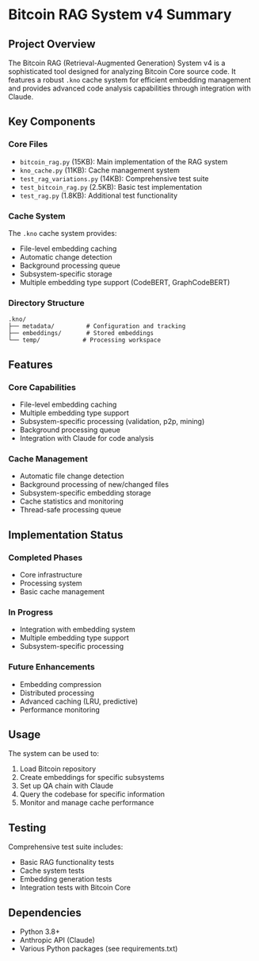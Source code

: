 # Bitcoin RAG System v4 Summary

## Project Overview
The Bitcoin RAG (Retrieval-Augmented Generation) System v4 is a sophisticated tool designed for analyzing Bitcoin Core source code. It features a robust `.kno` cache system for efficient embedding management and provides advanced code analysis capabilities through integration with Claude.

## Key Components

### Core Files
- `bitcoin_rag.py` (15KB): Main implementation of the RAG system
- `kno_cache.py` (11KB): Cache management system
- `test_rag_variations.py` (14KB): Comprehensive test suite
- `test_bitcoin_rag.py` (2.5KB): Basic test implementation
- `test_rag.py` (1.8KB): Additional test functionality

### Cache System
The `.kno` cache system provides:
- File-level embedding caching
- Automatic change detection
- Background processing queue
- Subsystem-specific storage
- Multiple embedding type support (CodeBERT, GraphCodeBERT)

### Directory Structure
```
.kno/
├── metadata/         # Configuration and tracking
├── embeddings/       # Stored embeddings
└── temp/            # Processing workspace
```

## Features

### Core Capabilities
- File-level embedding caching
- Multiple embedding type support
- Subsystem-specific processing (validation, p2p, mining)
- Background processing queue
- Integration with Claude for code analysis

### Cache Management
- Automatic file change detection
- Background processing of new/changed files
- Subsystem-specific embedding storage
- Cache statistics and monitoring
- Thread-safe processing queue

## Implementation Status

### Completed Phases
- Core infrastructure
- Processing system
- Basic cache management

### In Progress
- Integration with embedding system
- Multiple embedding type support
- Subsystem-specific processing

### Future Enhancements
- Embedding compression
- Distributed processing
- Advanced caching (LRU, predictive)
- Performance monitoring

## Usage
The system can be used to:
1. Load Bitcoin repository
2. Create embeddings for specific subsystems
3. Set up QA chain with Claude
4. Query the codebase for specific information
5. Monitor and manage cache performance

## Testing
Comprehensive test suite includes:
- Basic RAG functionality tests
- Cache system tests
- Embedding generation tests
- Integration tests with Bitcoin Core

## Dependencies
- Python 3.8+
- Anthropic API (Claude)
- Various Python packages (see requirements.txt) 